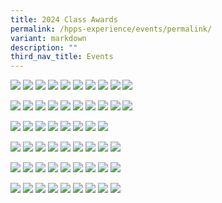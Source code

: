 ```yaml
---
title: 2024 Class Awards
permalink: /hpps-experience/events/permalink/
variant: markdown
description: ""
third_nav_title: Events
---
```

![](/images/1A.png) 
![](/images/1B.png)
![](/images/1C.png)
![](/images/1D.png)
![](/images/1E.png)
![](/images/1F.png)
![](/images/1G.png)
![](/images/1H.png)
![](/images/1I.png)
![](/images/1J.png)

![](/images/2A.png)
![](/images/2B.png)
![](/images/2C.png)
![](/images/2D.png)
![](/images/2E.png)
![](/images/2F.png)
![](/images/2G.png)
![](/images/2H.png)
![](/images/2I.png)
![](/images/2J.png)

![](/images/3A.png)
![](/images/3B.png)
![](/images/3C.png)
![](/images/3D.png)
![](/images/3E.png)
![](/images/3F.png)
![](/images/3G.png)
![](/images/3H.png)

![](/images/4A.png)
![](/images/4B.png)
![](/images/4C.png)
![](/images/4D.png)
![](/images/4E.png)
![](/images/4F.png)
![](/images/4G.png)
![](/images/4H.png)
![](/images/4I.png)

![](/images/5A.png)
![](/images/5B.png)
![](/images/5C.png)
![](/images/5D.png)
![](/images/5E.png)
![](/images/5F.png)
![](/images/5G.png)
![](/images/5H.png)
![](/images/5I.png)

![](/images/6A.png)
![](/images/6B.png)
![](/images/6C.png)
![](/images/6D.png)
![](/images/6E.png)
![](/images/6F.png)
![](/images/6G.png)
![](/images/6H.png)
![](/images/6I.png)